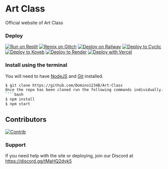 # Art Class
Official website of Art Class

### Deploy
[![Run on Replit](https://binbashbanana.github.io/deploy-buttons/buttons/remade/replit.svg)](https://replit.com/github/Domino1234B/Art-Class)
[![Remix on Glitch](https://binbashbanana.github.io/deploy-buttons/buttons/remade/glitch.svg)](https://glitch.com/edit/#!/import/github/Domino1234B/Art-Class)
[![Deploy on Railway](https://binbashbanana.github.io/deploy-buttons/buttons/remade/railway.svg)](https://railway.app/new/template?template=https://github.com/Domino1234B/Art-Class)
[![Deploy to Cyclic](https://binbashbanana.github.io/deploy-buttons/buttons/remade/cyclic.svg)](https://app.cyclic.sh/api/app/deploy/Domino1234B/Art-Class)
[![Deploy to Koyeb](https://binbashbanana.github.io/deploy-buttons/buttons/remade/koyeb.svg)](https://app.koyeb.com/deploy?type=git&repository=github.com/Domino1234B/Art-Class&branch=main&name=artclass)
[![Deploy to Render](https://binbashbanana.github.io/deploy-buttons/buttons/remade/render.svg)](https://render.com/deploy?repo=https://github.com/Domino1234B/Art-Class)
[![Deploy with Vercel](https://binbashbanana.github.io/deploy-buttons/buttons/remade/vercel.svg)](https://vercel.com/new/clone?repositoryurl=https://github.com/Domino1234B/Art-Class)

### Install using the terminal
You will need to have [NodeJS](https://nodejs.org) and [Git](https://git-scm.com/download) installed.
````bash
$ git clone https://github.com/Domino1234B/Art-Class
Once the repo has been cloned run the following commands individually.
````bash
$ npm install
$ npm start
````

## Contributors

[![Contrib](https://contrib.rocks/image?repo=proudparrot2/artclass#)](https://github.com/proudparrot2/artclass/graphs/contributors)

### Support
If you need help with the site or deploying, join our Discord at https://discord.gg/tMaHQ2dyk5
